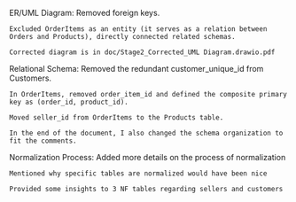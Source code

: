 ER/UML Diagram:
    Removed foreign keys.
    
    Excluded OrderItems as an entity (it serves as a relation between Orders and Products), directly connected related schemas.
    
    Corrected diagram is in doc/Stage2_Corrected_UML Diagram.drawio.pdf

Relational Schema:
    Removed the redundant customer_unique_id from Customers.
    
    In OrderItems, removed order_item_id and defined the composite primary key as (order_id, product_id).
    
    Moved seller_id from OrderItems to the Products table.
    
    In the end of the document, I also changed the schema organization to fit the comments.

Normalization Process:
    Added more details on the process of normalization
    
    Mentioned why specific tables are normalized would have been nice
    
    Provided some insights to 3 NF tables regarding sellers and customers

